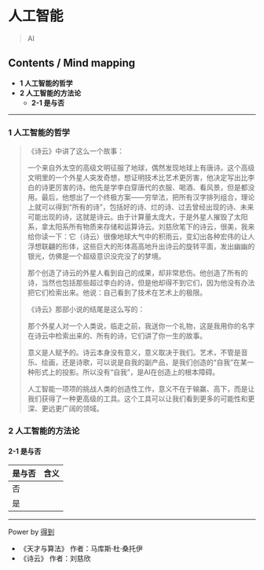 # 人工智能
> AI

## Contents / Mind mapping
- **1 人工智能的哲学**
- **2 人工智能的方法论**
  - **2-1 是与否**

---

### 1 人工智能的哲学

> 《诗云》中讲了这么一个故事：
>
> 一个来自外太空的高级文明征服了地球，偶然发现地球上有唐诗。这个高级文明里的一个外星人突发奇想，想证明技术比艺术更厉害，他决定写出比李白的诗更厉害的诗。他先是学李白穿唐代的衣服、喝酒、看风景，但是都没用。最后，他想出了一个终极方案——穷举法，把所有汉字排列组合，理论上就可以得到“所有的诗”，包括好的诗、烂的诗、过去曾经出现的诗、未来可能出现的诗，这就是诗云。由于计算量太庞大，于是外星人摧毁了太阳系，拿太阳系所有物质来存储和运算诗云。刘慈欣笔下的诗云，很美，我来给你读一下：它（诗云）很像地球大气中的积雨云，变幻出各种宏伟的让人浮想联翩的形体，这些巨大的形体高高地升出诗云的旋转平面，发出幽幽的银光，仿佛是一个超级意识没完没了的梦境。
>
> 那个创造了诗云的外星人看到自己的成果，却非常悲伤。他创造了所有的诗，当然也包括那些超过李白的诗，但是他却得不到它们，因为他没有办法把它们检索出来。他说：自己看到了技术在艺术上的极限。
>
> 《诗云》那部小说的结尾是这么写的：
>
> 那个外星人对一个人类说，临走之前，我送你一个礼物，这是我用你的名字在诗云中检索出来的、所有的诗，它们讲了你一生的故事。
>
> 意义是人赋予的。诗云本身没有意义，意义取决于我们。艺术，不管是音乐、绘画，还是诗歌，可以说是自我的副产品，是我们创造的“自我”在某一种形式上的投影。所以没有“自我”，是AI在创造上的根本障碍。
>
> 人工智能一项项的挑战人类的创造性工作，意义不在于输赢、高下，而是让我们获得了一种更高级的工具。这个工具可以让我们看到更多的可能性和更深、更远更广阔的领域。


### 2 人工智能的方法论

#### 2-1 是与否

|是与否|含义|
|  --  | -- |
|否||
|是||


---
Power by [得到](https://igetget.com)
- 《天才与算法》 作者：马库斯·杜·桑托伊
- 《诗云》 作者：刘慈欣
